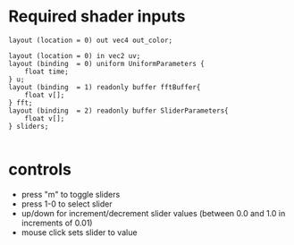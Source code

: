 # Required shader inputs

```
layout (location = 0) out vec4 out_color;
  
layout (location = 0) in vec2 uv;   
layout (binding  = 0) uniform UniformParameters {
    float time;
} u;
layout (binding  = 1) readonly buffer fftBuffer{
    float v[];
} fft;
layout (binding  = 2) readonly buffer SliderParameters{
    float v[];
} sliders;
  
```

# controls 

* press "m" to toggle sliders
* press 1-0 to select slider
* up/down for increment/decrement slider values (between 0.0 and 1.0 in increments of 0.01)
* mouse click sets slider to value
